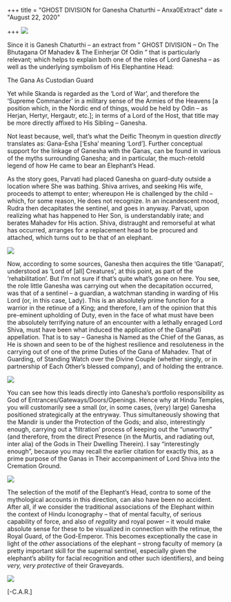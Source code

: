 +++
title = "GHOST DIVISION for Ganesha Chaturthi – Anxa0Extract"
date = "August 22, 2020"

+++
![](https://aryaakasha.files.wordpress.com/2020/08/59343093_372507923361538_1758217816932089856_n.jpg?w=405)

  
Since it is Ganesh Chaturthi – an extract from ” GHOST DIVISION – On The
Bhutagana Of Mahadev & The Einherjar Of Odin ” that is particularly
relevant; which helps to explain both one of the roles of Lord Ganesha –
as well as the underlying symbolism of His Elephantine Head:

The Gana As Custodian Guard

Yet while Skanda is regarded as the ‘Lord of War’, and therefore the
‘Supreme Commander’ in a military sense of the Armies of the Heavens \[a
position which, in the Nordic end of things, would be held by Odin – as
Herjan, Hertyr, Hergautr, etc.\]; in terms of a Lord of the Host, that
title may be more directly affixed to His Sibling – Ganesha.

Not least because, well, that’s what the Deific Theonym in question
*directly* translates as: Gana-Esha \[‘Esha’ meaning ‘Lord’\]. Further
conceptual support for the linkage of Ganesha with the Ganas, can be
found in various of the myths surrounding Ganesha; and in particular,
the much-retold legend of how He came to bear an Elephant’s Head.

As the story goes, Parvati had placed Ganesha on guard-duty outside a
location where She was bathing. Shiva arrives, and seeking His wife,
proceeds to attempt to enter; whereupon He is challenged by the child –
which, for some reason, He does not recognize. In an incandescent mood,
Rudra then decapitates the sentinel, and goes in anyway. Parvati, upon
realizing what has happened to Her Son, is understandably irate; and
berates Mahadev for His action. Shiva, distraught and remorseful at what
has occurred, arranges for a replacement head to be procured and
attached, which turns out to be that of an elephant.

![](https://aryaakasha.files.wordpress.com/2020/08/58701333_372507860028211_2408807973892653056_n.jpg?w=960)

Now, according to some sources, Ganesha then acquires the title
‘Ganapati’, understood as ‘Lord of \[all\] Creatures’, at this point, as
part of the ‘rehabilitation’. But I’m not sure if that’s quite what’s
gone on here. You see, the role little Ganesha was carrying out when the
decapitation occurred, was that of a sentinel – a guardian, a watchman
standing in warding of His Lord (or, in this case, Lady). This is an
absolutely prime function for a warrior in the retinue of a King; and
therefore, I am of the opinion that this pre-eminent upholding of Duty,
even in the face of what must have been the absolutely terrifying nature
of an encounter with a lethally enraged Lord Shiva, must have been what
induced the application of the GanaPati appellation. That is to say –
Ganesha is Named as the Chief of the Ganas, as He is shown and seen to
be of the highest resilience and resoluteness in the carrying out of one
of the prime Duties of the Gana of Mahadev. That of Guarding, of
Standing Watch over the Divine Couple (whether singly, or in partnership
of Each Other’s blessed company), and of holding the entrance.

![](https://aryaakasha.files.wordpress.com/2020/08/58883187_372507916694872_6017339118311178240_n.jpg?w=770)

You can see how this leads directly into Ganesha’s portfolio
responsibility as God of Entrances/Gateways/Doors/Openings. Hence why at
Hindu Temples, you will customarily see a small (or, in some cases,
(very) large) Ganesha positioned strategically at the entryway. Thus
simultaneously showing that the Mandir is under the Protection of the
Gods; and also, interestingly enough, carrying out a ‘filtration’
process of keeping out the “unworthy” (and therefore, from the direct
Presence (in the Murtis, and radiating out, inter alia) of the Gods in
Their Dwelling Therein). I say “interestingly enough”, because you may
recall the earlier citation for exactly this, as a prime purpose of the
Ganas in Their accompaniment of Lord Shiva into the Cremation Ground.

![](https://aryaakasha.files.wordpress.com/2020/08/58933284_372507873361543_2607431755858182144_n.jpg?w=564)

The selection of the motif of the Elephant’s Head, contra to some of the
mythological accounts in this direction, can also have been no accident.
After all, if we consider the traditional associations of the Elephant
within the context of Hindu Iconography – that of mental faculty, of
serious capability of force, and also of *regality* and royal power – it
would make absolute sense for these to be visualized in connection with
the retinue, the Royal Guard, of the God-Emperor. This becomes
exceptionally the case in light of the *other* associations of the
elephant – strong faculty of memory (a pretty important skill for the
supernal sentinel, especially given the elephant’s ability for facial
recognition and other such identifiers), and being *very, very
protective* of their Graveyards.

![](https://aryaakasha.files.wordpress.com/2020/08/59295737_372507930028204_7256437720078090240_n.jpg?w=564)

\[-C.A.R.\]
